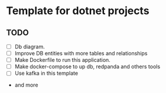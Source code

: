 # Template for dotnet projects

## TODO
- [ ] Db diagram.
- [ ] Improve DB entities with more tables and relationships
- [ ] Make Dockerfile to run this application.
- [ ] Make docker-compose to up db, redpanda and others tools
- [ ] Use kafka in this template
- and more



